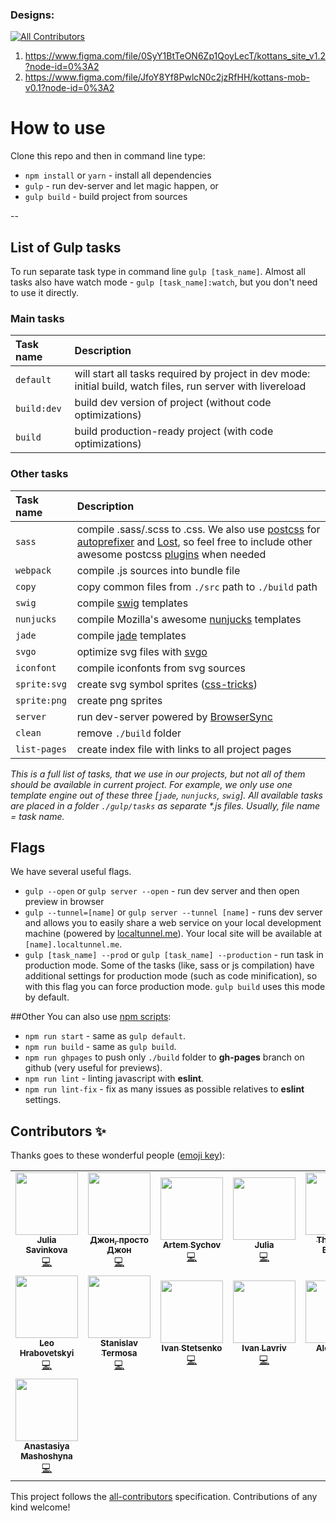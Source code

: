 ### Designs:
<!-- ALL-CONTRIBUTORS-BADGE:START - Do not remove or modify this section -->
[![All Contributors](https://img.shields.io/badge/all_contributors-15-orange.svg?style=flat-square)](#contributors-)
<!-- ALL-CONTRIBUTORS-BADGE:END -->
1. https://www.figma.com/file/0SyY1BtTeON6Zp1QoyLecT/kottans_site_v1.2?node-id=0%3A2
2. https://www.figma.com/file/JfoY8Yf8PwlcN0c2jzRfHH/kottans-mob-v0.1?node-id=0%3A2


# How to use


Clone this repo and then in command line type:

* `npm install` or `yarn` - install all dependencies
* `gulp` - run dev-server and let magic happen, or
* `gulp build` - build project from sources

--

## List of Gulp tasks

To run separate task type in command line `gulp [task_name]`.
Almost all tasks also have watch mode - `gulp [task_name]:watch`, but you don't need to use it directly.

### Main tasks
Task name          | Description                                                      
:------------------|:----------------------------------
`default`          | will start all tasks required by project in dev mode: initial build, watch files, run server with livereload
`build:dev`        | build dev version of project (without code optimizations)
`build`            | build production-ready project (with code optimizations)

### Other tasks
Task name          | Description                                                      
:------------------|:----------------------------------
`sass` 	         | compile .sass/.scss to .css. We also use [postcss](https://github.com/postcss/postcss) for [autoprefixer](https://github.com/postcss/autoprefixer) and [Lost](https://github.com/peterramsing/lost), so feel free to include other awesome postcss [plugins](https://github.com/postcss/postcss#plugins) when needed
`webpack`          | compile .js sources into bundle file
`copy`             | copy common files from `./src` path to `./build` path
`swig`             | compile [swig](http://paularmstrong.github.io/swig/)  templates
`nunjucks`         | compile Mozilla's awesome [nunjucks](https://mozilla.github.io/nunjucks/) templates
`jade`             | compile [jade](http://jade-lang.com/) templates
`svgo`             | optimize svg files with [svgo](https://github.com/svg/svgo)
`iconfont`         | compile iconfonts from svg sources
`sprite:svg`       | create svg symbol sprites ([css-tricks](https://css-tricks.com/svg-sprites-use-better-icon-fonts/))
`sprite:png`       | create png sprites
`server`           | run dev-server powered by [BrowserSync](https://www.browsersync.io/)
`clean`            | remove `./build` folder
`list-pages`       | create index file with links to all project pages

_This is a full list of tasks, that we use in our projects, but not all of them should be available in current project. For example, we only use one template engine out of these three [`jade`, `nunjucks`, `swig`]. All available tasks are placed in a folder `./gulp/tasks` as separate *.js files. Usually, file name = task name._


## Flags

We have several useful flags.

* `gulp --open` or `gulp server --open` - run dev server and then open preview in browser
* `gulp --tunnel=[name]` or `gulp server --tunnel [name]` - runs dev server and allows you to easily share a web service on your local development machine (powered by [localtunnel.me](https://localtunnel.me/)). Your local site will be available at `[name].localtunnel.me`.
* `gulp [task_name] --prod` or `gulp [task_name] --production` - run task in production mode. Some of the tasks (like, sass or js compilation) have additional settings for production mode (such as code minification), so with this flag you can force production mode. `gulp build` uses this mode by default.

##Other
You can also use [npm scripts](https://docs.npmjs.com/misc/scripts):

* `npm run start` - same as `gulp default`.
* `npm run build` - same as `gulp build`.
* `npm run ghpages` to push only `./build` folder to **gh-pages** branch on github (very useful for previews).
* `npm run lint` - linting javascript with **eslint**.
* `npm run lint-fix` - fix as many issues as possible relatives to **eslint** settings.



## Contributors ✨

Thanks goes to these wonderful people ([emoji key](https://allcontributors.org/docs/en/emoji-key)):

<!-- ALL-CONTRIBUTORS-LIST:START - Do not remove or modify this section -->
<!-- prettier-ignore-start -->
<!-- markdownlint-disable -->
<table>
  <tr>
    <td align="center"><a href="http://www.programulya.com"><img src="https://avatars0.githubusercontent.com/u/2372431?v=4" width="100px;" alt=""/><br /><sub><b>Julia Savinkova</b></sub></a><br /><a href="https://github.com/kottans/kottans/commits?author=programulya" title="Code">💻</a></td>
    <td align="center"><a href="https://github.com/sudodoki"><img src="https://avatars3.githubusercontent.com/u/1506905?v=4" width="100px;" alt=""/><br /><sub><b>Джон, просто Джон</b></sub></a><br /><a href="https://github.com/kottans/kottans/commits?author=sudodoki" title="Code">💻</a></td>
    <td align="center"><a href="http://artemsychov.com/"><img src="https://avatars3.githubusercontent.com/u/1478985?v=4" width="100px;" alt=""/><br /><sub><b>Artem Sychov</b></sub></a><br /><a href="https://github.com/kottans/kottans/commits?author=suchov" title="Code">💻</a></td>
    <td align="center"><a href="https://github.com/mayosh"><img src="https://avatars0.githubusercontent.com/u/3317247?v=4" width="100px;" alt=""/><br /><sub><b>Julia</b></sub></a><br /><a href="https://github.com/kottans/kottans/commits?author=mayosh" title="Code">💻</a></td>
    <td align="center"><a href="https://gitter.im"><img src="https://avatars2.githubusercontent.com/u/8518239?v=4" width="100px;" alt=""/><br /><sub><b>The Gitter Badger</b></sub></a><br /><a href="https://github.com/kottans/kottans/commits?author=gitter-badger" title="Code">💻</a></td>
    <td align="center"><a href="http://cv.vradchuk.info"><img src="https://avatars3.githubusercontent.com/u/1470686?v=4" width="100px;" alt=""/><br /><sub><b>Valentyn Radchuk</b></sub></a><br /><a href="https://github.com/kottans/kottans/commits?author=Zaknafeyn" title="Code">💻</a></td>
    <td align="center"><a href="https://github.com/brain-geek"><img src="https://avatars3.githubusercontent.com/u/307982?v=4" width="100px;" alt=""/><br /><sub><b>Oleksandr Rozumii</b></sub></a><br /><a href="https://github.com/kottans/kottans/commits?author=brain-geek" title="Code">💻</a></td>
  </tr>
  <tr>
    <td align="center"><a href="https://github.com/m1n0s"><img src="https://avatars0.githubusercontent.com/u/12004923?v=4" width="100px;" alt=""/><br /><sub><b>Leo Hrabovetskyi</b></sub></a><br /><a href="https://github.com/kottans/kottans/commits?author=m1n0s" title="Code">💻</a></td>
    <td align="center"><a href="https://me.st"><img src="https://avatars1.githubusercontent.com/u/494013?v=4" width="100px;" alt=""/><br /><sub><b>Stanislav Termosa</b></sub></a><br /><a href="https://github.com/kottans/kottans/commits?author=termosa" title="Code">💻</a></td>
    <td align="center"><a href="https://github.com/firec0der"><img src="https://avatars1.githubusercontent.com/u/11492412?v=4" width="100px;" alt=""/><br /><sub><b>Ivan Stetsenko</b></sub></a><br /><a href="https://github.com/kottans/kottans/commits?author=firec0der" title="Code">💻</a></td>
    <td align="center"><a href="https://github.com/lavriv92"><img src="https://avatars2.githubusercontent.com/u/2587946?v=4" width="100px;" alt=""/><br /><sub><b>Ivan Lavriv</b></sub></a><br /><a href="https://github.com/kottans/kottans/commits?author=lavriv92" title="Code">💻</a></td>
    <td align="center"><a href="https://github.com/kwalx"><img src="https://avatars0.githubusercontent.com/u/19335102?v=4" width="100px;" alt=""/><br /><sub><b>Alexander</b></sub></a><br /><a href="https://github.com/kottans/kottans/commits?author=kwalx" title="Code">💻</a></td>
    <td align="center"><a href="https://github.com/MarinaZadoyanchuk"><img src="https://avatars0.githubusercontent.com/u/8450971?v=4" width="100px;" alt=""/><br /><sub><b>Marina</b></sub></a><br /><a href="https://github.com/kottans/kottans/commits?author=MarinaZadoyanchuk" title="Code">💻</a></td>
    <td align="center"><a href="https://github.com/cwayfinder"><img src="https://avatars0.githubusercontent.com/u/355902?v=4" width="100px;" alt=""/><br /><sub><b>Taras Hupalo</b></sub></a><br /><a href="https://github.com/kottans/kottans/commits?author=cwayfinder" title="Code">💻</a></td>
  </tr>
  <tr>
    <td align="center"><a href="https://github.com/AMashoshyna"><img src="https://avatars0.githubusercontent.com/u/17703790?v=4" width="100px;" alt=""/><br /><sub><b>Anastasiya Mashoshyna</b></sub></a><br /><a href="https://github.com/kottans/kottans/commits?author=AMashoshyna" title="Code">💻</a></td>
  </tr>
</table>

<!-- markdownlint-enable -->
<!-- prettier-ignore-end -->
<!-- ALL-CONTRIBUTORS-LIST:END -->

This project follows the [all-contributors](https://github.com/all-contributors/all-contributors) specification. Contributions of any kind welcome!